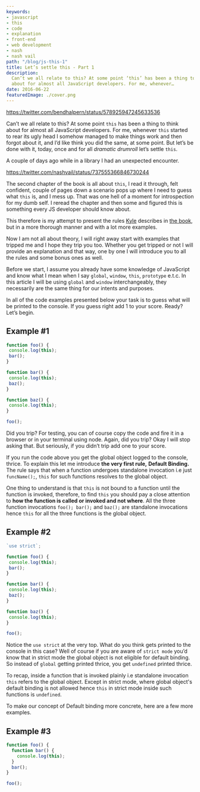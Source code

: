```yaml
---
keywords:
- javascript
- this
- code
- explanation
- front-end
- web development
- nash
- nash vail
path: "/blog/js-this-1"
title: Let’s settle this - Part 1
description:
  Can’t we all relate to this? At some point ‘this’ has been a thing to think
  about for almost all JavaScript developers. For me, whenever…
date: 2016-06-22
featuredImage: ./cover.png
---
```

https://twitter.com/bendhalpern/status/578925947245633536



Can’t we all relate to this? At some point `this` has been a thing to think about for almost all JavaScript developers. For me, whenever `this` started to rear its ugly head I somehow managed to make things work and then forgot about it, and I’d like think you did the same, at some point. But let’s be done with it, today, once and for all *dramatic drumroll* let’s settle `this`.

A couple of days ago while in a library I had an unexpected encounter.

https://twitter.com/nashvail/status/737555366846730244


The second chapter of the book is all about `this`, I read it through, felt confident, couple of pages down a scenario pops up where I need to guess what `this` is, and I mess up. That was one hell of a moment for introspection for my dumb self. I reread the chapter and then some and figured this is something every JS developer should know about.

This therefore is my attempt to present the rules [Kyle](http://getify.me/) describes in [the book](https://github.com/getify/You-Dont-Know-JS), but in a more thorough manner and with a lot more examples.

Now I am not all about theory, I will right away start with examples that tripped me and I hope they trip you too. Whether you get tripped or not I will provide an explanation and that way, one by one I will introduce you to all the rules and some bonus ones as well.

Before we start, I assume you already have some knowledge of JavaScript and know what I mean when I say `global`, `window`, `this`, `prototype` e.t.c. In this article I will be using `global` and `window` interchangeably, they necessarily are the same thing for our intents and purposes.

In all of the code examples presented below your task is to guess what will be printed to the console. If you guess right add 1 to your score. Ready? Let’s begin.

## Example #1

```js
function foo() {  
 console.log(this);   
 bar();  
}

function bar() {  
 console.log(this);   
 baz();  
}

function baz() {  
 console.log(this);   
}

foo();
```

Did you trip? For testing, you can of course copy the code and fire it in a browser or in your terminal using node. Again, did you trip? Okay I will stop asking that. But seriously, if you didn’t trip add one to your score.

If you run the code above you get the global object logged to the console, thrice. To explain this let me introduce **the very first rule,** **Default Binding.** The rule says that when a function undergoes standalone invocation i.e just `funcName();`, `this` for such functions resolves to the global object.

One thing to understand is that `this` is not bound to a function until the function is invoked, therefore, to find `this` you should pay a close attention to **how the function is called or invoked and not where**. All the three function invocations `foo(); bar();` and `baz();` are standalone invocations hence `this` for all the three functions is the global object.

## Example #2
```js
`use strict`;

function foo() {  
 console.log(this);   
 bar();  
}

function bar() {  
 console.log(this);   
 baz();  
}

function baz() {  
 console.log(this);   
}

foo();
```
Notice the `use strict` at the very top. What do you think gets printed to the console in this case? Well of course if you are aware of `strict mode` you’d know that in strict mode the global object is not eligible for default binding. So instead of `global` getting printed thrice, you get `undefined` printed thrice.

To recap, inside a function that is invoked plainly i.e standalone invocation `this` refers to the global object. Except in strict mode, where global object's default binding is not allowed hence `this` in strict mode inside such functions is `undefined`.

To make our concept of Default binding more concrete, here are a few more examples.

## Example #3
```js
function foo() {  
  function bar() {  
    console.log(this);   
  }   
  bar();
}

foo();
```
